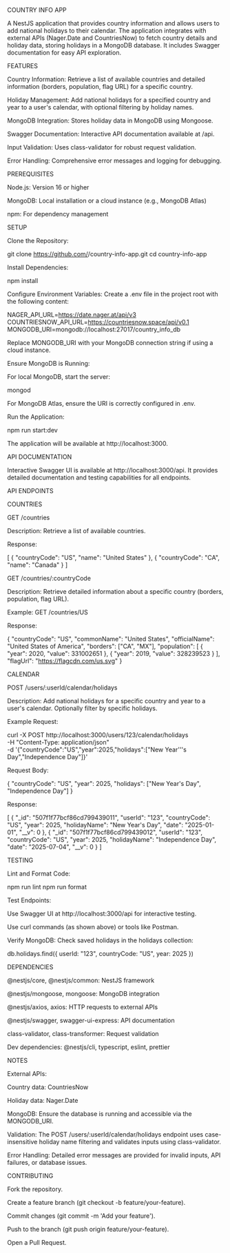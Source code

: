 COUNTRY INFO APP

A NestJS application that provides country information and allows users to add national holidays to their calendar. The application integrates with external APIs (Nager.Date and CountriesNow) to fetch country details and holiday data, storing holidays in a MongoDB database. It includes Swagger documentation for easy API exploration.

FEATURES





Country Information: Retrieve a list of available countries and detailed information (borders, population, flag URL) for a specific country.



Holiday Management: Add national holidays for a specified country and year to a user's calendar, with optional filtering by holiday names.



MongoDB Integration: Stores holiday data in MongoDB using Mongoose.



Swagger Documentation: Interactive API documentation available at /api.



Input Validation: Uses class-validator for robust request validation.



Error Handling: Comprehensive error messages and logging for debugging.

PREREQUISITES





Node.js: Version 16 or higher



MongoDB: Local installation or a cloud instance (e.g., MongoDB Atlas)



npm: For dependency management

SETUP





Clone the Repository:

git clone https://github.com/<your-username>/country-info-app.git
cd country-info-app



Install Dependencies:

npm install



Configure Environment Variables: Create a .env file in the project root with the following content:

NAGER_API_URL=https://date.nager.at/api/v3
COUNTRIESNOW_API_URL=https://countriesnow.space/api/v0.1
MONGODB_URI=mongodb://localhost:27017/country_info_db





Replace MONGODB_URI with your MongoDB connection string if using a cloud instance.



Ensure MongoDB is Running:





For local MongoDB, start the server:

mongod



For MongoDB Atlas, ensure the URI is correctly configured in .env.



Run the Application:

npm run start:dev

The application will be available at http://localhost:3000.

API DOCUMENTATION

Interactive Swagger UI is available at http://localhost:3000/api. It provides detailed documentation and testing capabilities for all endpoints.

API ENDPOINTS

COUNTRIES





GET /countries





Description: Retrieve a list of available countries.



Response:

[
  { "countryCode": "US", "name": "United States" },
  { "countryCode": "CA", "name": "Canada" }
]



GET /countries/:countryCode





Description: Retrieve detailed information about a specific country (borders, population, flag URL).



Example: GET /countries/US



Response:

{
  "countryCode": "US",
  "commonName": "United States",
  "officialName": "United States of America",
  "borders": ["CA", "MX"],
  "population": [
    { "year": 2020, "value": 331002651 },
    { "year": 2019, "value": 328239523 }
  ],
  "flagUrl": "https://flagcdn.com/us.svg"
}

CALENDAR





POST /users/:userId/calendar/holidays





Description: Add national holidays for a specific country and year to a user's calendar. Optionally filter by specific holidays.



Example Request:

curl -X POST http://localhost:3000/users/123/calendar/holidays \
-H "Content-Type: application/json" \
-d '{"countryCode":"US","year":2025,"holidays":["New Year'\''s Day","Independence Day"]}'



Request Body:

{
  "countryCode": "US",
  "year": 2025,
  "holidays": ["New Year's Day", "Independence Day"]
}



Response:

[
  {
    "_id": "507f1f77bcf86cd799439011",
    "userId": "123",
    "countryCode": "US",
    "year": 2025,
    "holidayName": "New Year's Day",
    "date": "2025-01-01",
    "__v": 0
  },
  {
    "_id": "507f1f77bcf86cd799439012",
    "userId": "123",
    "countryCode": "US",
    "year": 2025,
    "holidayName": "Independence Day",
    "date": "2025-07-04",
    "__v": 0
  }
]

TESTING





Lint and Format Code:

npm run lint
npm run format



Test Endpoints:





Use Swagger UI at http://localhost:3000/api for interactive testing.



Use curl commands (as shown above) or tools like Postman.



Verify MongoDB: Check saved holidays in the holidays collection:

db.holidays.find({ userId: "123", countryCode: "US", year: 2025 })

DEPENDENCIES





@nestjs/core, @nestjs/common: NestJS framework



@nestjs/mongoose, mongoose: MongoDB integration



@nestjs/axios, axios: HTTP requests to external APIs



@nestjs/swagger, swagger-ui-express: API documentation



class-validator, class-transformer: Request validation



Dev dependencies: @nestjs/cli, typescript, eslint, prettier

NOTES





External APIs:





Country data: CountriesNow



Holiday data: Nager.Date



MongoDB: Ensure the database is running and accessible via the MONGODB_URI.



Validation: The POST /users/:userId/calendar/holidays endpoint uses case-insensitive holiday name filtering and validates inputs using class-validator.



Error Handling: Detailed error messages are provided for invalid inputs, API failures, or database issues.

CONTRIBUTING





Fork the repository.



Create a feature branch (git checkout -b feature/your-feature).



Commit changes (git commit -m 'Add your feature').



Push to the branch (git push origin feature/your-feature).



Open a Pull Request.

